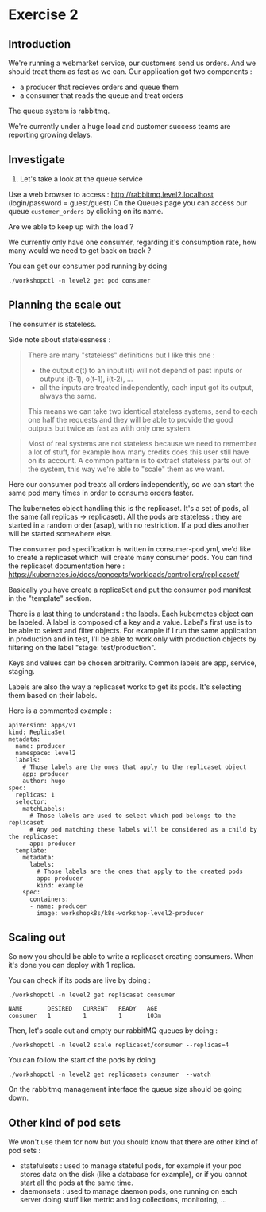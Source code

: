 # Exercise 2

## Introduction

We're running a webmarket service, our customers send us orders.
And we should treat them as fast as we can.
Our application got two components :
- a producer that recieves orders and queue them
- a consumer that reads the queue and treat orders

The queue system is rabbitmq.

We're currently under a huge load and customer success teams are reporting
growing delays.

## Investigate

1. Let's take a look at the queue service

Use a web browser to access : http://rabbitmq.level2.localhost
(login/password = guest/guest)
On the Queues page you can access our queue `customer_orders` by clicking on
its name.

Are we able to keep up with the load ?

We currently only have one consumer, regarding it's consumption rate, how many
would we need to get back on track ?

You can get our consumer pod running by doing
```
./workshopctl -n level2 get pod consumer
```

## Planning the scale out

The consumer is stateless.

Side note about statelessness :
> There are many "stateless" definitions but I like this one :
> * the output o(t) to an input i(t) will not depend of past inputs or outputs
>   i(t-1), o(t-1), i(t-2), ...
> * all the inputs are treated independently, each input got its output, always
>   the same.
> 
> This means we can take two identical stateless systems, send to each one half
> the requests and they will be able to provide the good outputs but twice as
> fast as with only one system.

> Most of real systems are not stateless because we need to remember a lot of
> stuff, for example how many credits does this user still have on its account.
> A common pattern is to extract stateless parts out of the system, this way
> we're able to "scale" them as we want.

Here our consumer pod treats all orders independently, so we can start the same
pod many times in order to consume orders faster.

The kubernetes object handling this is the replicaset. It's a set of pods, all
the same (all replicas -> replicaset). All the pods are stateless : they are
started in a random order (asap), with no restriction. If a pod dies another
will be started somewhere else.

The consumer pod specification is written in consumer-pod.yml, we'd like to
create a replicaset which will create many consumer pods.
You can find the replicaset documentation here :
https://kubernetes.io/docs/concepts/workloads/controllers/replicaset/

Basically you have create a replicaSet and put the consumer pod manifest in the
"template" section.

There is a last thing to understand : the labels.
Each kubernetes object can be labeled. A label is composed of a key and a
value. Label's first use is to be able to select and filter objects.
For example if I run the same application in production and in test, I'll be
able to work only with production objects by filtering on the label "stage:
test/production".

Keys and values can be chosen arbitrarily. Common labels are app, service,
staging.

Labels are also the way a replicaset works to get its pods. It's selecting them
based on their labels.

Here is a commented example :

```
apiVersion: apps/v1
kind: ReplicaSet
metadata:
  name: producer
  namespace: level2
  labels:
    # Those labels are the ones that apply to the replicaset object
    app: producer
    author: hugo
spec:
  replicas: 1
  selector:
    matchLabels:
      # Those labels are used to select which pod belongs to the replicaset
      # Any pod matching these labels will be considered as a child by the replicaset
      app: producer
  template:
    metadata:
      labels:
        # Those labels are the ones that apply to the created pods
        app: producer
        kind: example
    spec:
      containers:
      - name: producer
        image: workshopk8s/k8s-workshop-level2-producer
```

## Scaling out

So now you should be able to write a replicaset creating consumers.
When it's done you can deploy with 1 replica.

You can check if its pods are live by doing :
```
./workshopctl -n level2 get replicaset consumer

NAME       DESIRED   CURRENT   READY   AGE
consumer   1         1         1       103m
```

Then, let's scale out and empty our rabbitMQ queues by doing :
```
./workshopctl -n level2 scale replicaset/consumer --replicas=4
```

You can follow the start of the pods by doing
```
./workshopctl -n level2 get replicasets consumer  --watch
```

On the rabbitmq management interface the queue size should be going down.

## Other kind of pod sets

We won't use them for now but you should know that there are other kind of pod
sets :
- statefulsets : used to manage stateful pods, for example if your pod stores
  data on the disk (like a database for example), or if you cannot start all
  the pods at the same time.
- daemonsets : used to manage daemon pods, one running on each server doing
  stuff like metric and log collections, monitoring, ...
